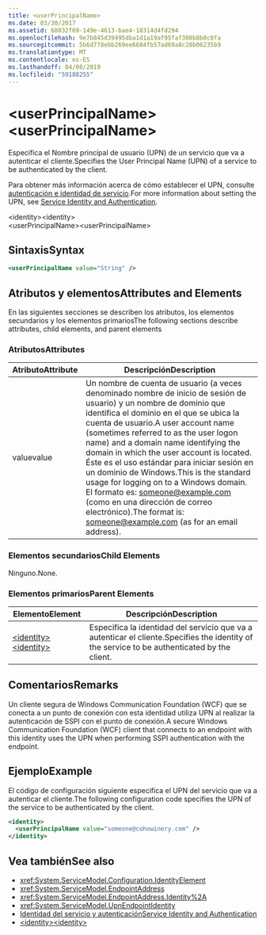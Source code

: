 ```yaml
---
title: <userPrincipalName>
ms.date: 03/30/2017
ms.assetid: 68032f69-149e-4613-bae4-18314d4fd294
ms.openlocfilehash: 9e7b845d39495dba1d1a19af95faf308b8b8c0fa
ms.sourcegitcommit: 5b6d778ebb269ee6684fb57ad69a8c28b06235b9
ms.translationtype: MT
ms.contentlocale: es-ES
ms.lasthandoff: 04/08/2019
ms.locfileid: "59188255"
---
```

# <a name="userprincipalname"></a><span data-ttu-id="1dd6c-101">\<userPrincipalName></span><span class="sxs-lookup"><span data-stu-id="1dd6c-101">\<userPrincipalName></span></span>
<span data-ttu-id="1dd6c-102">Especifica el Nombre principal de usuario (UPN) de un servicio que va a autenticar el cliente.</span><span class="sxs-lookup"><span data-stu-id="1dd6c-102">Specifies the User Principal Name (UPN) of a service to be authenticated by the client.</span></span>  
  
 <span data-ttu-id="1dd6c-103">Para obtener más información acerca de cómo establecer el UPN, consulte [autenticación e identidad de servicio](../../../../../docs/framework/wcf/feature-details/service-identity-and-authentication.md).</span><span class="sxs-lookup"><span data-stu-id="1dd6c-103">For more information about setting the UPN, see [Service Identity and Authentication](../../../../../docs/framework/wcf/feature-details/service-identity-and-authentication.md).</span></span>  
  
<span data-ttu-id="1dd6c-104">\<identity></span><span class="sxs-lookup"><span data-stu-id="1dd6c-104">\<identity></span></span>  
<span data-ttu-id="1dd6c-105">\<userPrincipalName></span><span class="sxs-lookup"><span data-stu-id="1dd6c-105">\<userPrincipalName></span></span>  
  
## <a name="syntax"></a><span data-ttu-id="1dd6c-106">Sintaxis</span><span class="sxs-lookup"><span data-stu-id="1dd6c-106">Syntax</span></span>  
  
```xml  
<userPrincipalName value="String" />
```  
  
## <a name="attributes-and-elements"></a><span data-ttu-id="1dd6c-107">Atributos y elementos</span><span class="sxs-lookup"><span data-stu-id="1dd6c-107">Attributes and Elements</span></span>  
 <span data-ttu-id="1dd6c-108">En las siguientes secciones se describen los atributos, los elementos secundarios y los elementos primarios</span><span class="sxs-lookup"><span data-stu-id="1dd6c-108">The following sections describe attributes, child elements, and parent elements</span></span>  
  
### <a name="attributes"></a><span data-ttu-id="1dd6c-109">Atributos</span><span class="sxs-lookup"><span data-stu-id="1dd6c-109">Attributes</span></span>  
  
|<span data-ttu-id="1dd6c-110">Atributo</span><span class="sxs-lookup"><span data-stu-id="1dd6c-110">Attribute</span></span>|<span data-ttu-id="1dd6c-111">Descripción</span><span class="sxs-lookup"><span data-stu-id="1dd6c-111">Description</span></span>|  
|---------------|-----------------|  
|<span data-ttu-id="1dd6c-112">value</span><span class="sxs-lookup"><span data-stu-id="1dd6c-112">value</span></span>|<span data-ttu-id="1dd6c-113">Un nombre de cuenta de usuario (a veces denominado nombre de inicio de sesión de usuario) y un nombre de dominio que identifica el dominio en el que se ubica la cuenta de usuario.</span><span class="sxs-lookup"><span data-stu-id="1dd6c-113">A user account name (sometimes referred to as the user logon name) and a domain name identifying the domain in which the user account is located.</span></span> <span data-ttu-id="1dd6c-114">Éste es el uso estándar para iniciar sesión en un dominio de Windows.</span><span class="sxs-lookup"><span data-stu-id="1dd6c-114">This is the standard usage for logging on to a Windows domain.</span></span> <span data-ttu-id="1dd6c-115">El formato es: someone@example.com (como en una dirección de correo electrónico).</span><span class="sxs-lookup"><span data-stu-id="1dd6c-115">The format is: someone@example.com (as for an email address).</span></span>|  
  
### <a name="child-elements"></a><span data-ttu-id="1dd6c-116">Elementos secundarios</span><span class="sxs-lookup"><span data-stu-id="1dd6c-116">Child Elements</span></span>  
 <span data-ttu-id="1dd6c-117">Ninguno.</span><span class="sxs-lookup"><span data-stu-id="1dd6c-117">None.</span></span>  
  
### <a name="parent-elements"></a><span data-ttu-id="1dd6c-118">Elementos primarios</span><span class="sxs-lookup"><span data-stu-id="1dd6c-118">Parent Elements</span></span>  
  
|<span data-ttu-id="1dd6c-119">Elemento</span><span class="sxs-lookup"><span data-stu-id="1dd6c-119">Element</span></span>|<span data-ttu-id="1dd6c-120">Descripción</span><span class="sxs-lookup"><span data-stu-id="1dd6c-120">Description</span></span>|  
|-------------|-----------------|  
|[<span data-ttu-id="1dd6c-121">\<identity></span><span class="sxs-lookup"><span data-stu-id="1dd6c-121">\<identity></span></span>](../../../../../docs/framework/configure-apps/file-schema/wcf/identity.md)|<span data-ttu-id="1dd6c-122">Especifica la identidad del servicio que va a autenticar el cliente.</span><span class="sxs-lookup"><span data-stu-id="1dd6c-122">Specifies the identity of the service to be authenticated by the client.</span></span>|  
  
## <a name="remarks"></a><span data-ttu-id="1dd6c-123">Comentarios</span><span class="sxs-lookup"><span data-stu-id="1dd6c-123">Remarks</span></span>  
 <span data-ttu-id="1dd6c-124">Un cliente segura de Windows Communication Foundation (WCF) que se conecta a un punto de conexión con esta identidad utiliza UPN al realizar la autenticación de SSPI con el punto de conexión.</span><span class="sxs-lookup"><span data-stu-id="1dd6c-124">A secure Windows Communication Foundation (WCF) client that connects to an endpoint with this identity uses the UPN when performing SSPI authentication with the endpoint.</span></span>  
  
## <a name="example"></a><span data-ttu-id="1dd6c-125">Ejemplo</span><span class="sxs-lookup"><span data-stu-id="1dd6c-125">Example</span></span>  
 <span data-ttu-id="1dd6c-126">El código de configuración siguiente especifica el UPN del servicio que va a autenticar el cliente.</span><span class="sxs-lookup"><span data-stu-id="1dd6c-126">The following configuration code specifies the UPN of the service to be authenticated by the client.</span></span>  
  
```xml  
<identity>
  <userPrincipalName value="someone@cohowinery.com" />
</identity>
```  
  
## <a name="see-also"></a><span data-ttu-id="1dd6c-127">Vea también</span><span class="sxs-lookup"><span data-stu-id="1dd6c-127">See also</span></span>

- <xref:System.ServiceModel.Configuration.IdentityElement>
- <xref:System.ServiceModel.EndpointAddress>
- <xref:System.ServiceModel.EndpointAddress.Identity%2A>
- <xref:System.ServiceModel.UpnEndpointIdentity>
- [<span data-ttu-id="1dd6c-128">Identidad del servicio y autenticación</span><span class="sxs-lookup"><span data-stu-id="1dd6c-128">Service Identity and Authentication</span></span>](../../../../../docs/framework/wcf/feature-details/service-identity-and-authentication.md)
- [<span data-ttu-id="1dd6c-129">\<identity></span><span class="sxs-lookup"><span data-stu-id="1dd6c-129">\<identity></span></span>](../../../../../docs/framework/configure-apps/file-schema/wcf/identity.md)
